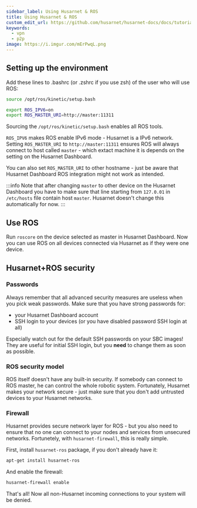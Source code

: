 ```yaml
---
sidebar_label: Using Husarnet & ROS
title: Using Husarnet & ROS
custom_edit_url: https://github.com/husarnet/husarnet-docs/docs/tutorial-ros1
keywords:
  - vpn
  - p2p
image: https://i.imgur.com/mErPwqL.png
---
```


## Setting up the environment

Add these lines to .bashrc (or .zshrc if you use zsh) of the user who will use ROS:

```bash
source /opt/ros/kinetic/setup.bash

export ROS_IPV6=on
export ROS_MASTER_URI=http://master:11311
```

Sourcing the `/opt/ros/kinetic/setup.bash` enables all ROS tools. 

`ROS_IPV6` makes ROS enable IPv6 mode - Husarnet is a IPv6 network. Setting `ROS_MASTER_URI` to `http://master:11311` ensures ROS will always connect to host called `master` - which extact machine it is depends on the setting on the Husarnet Dashboard.

You can also set `ROS_MASTER_URI` to other hostname - just be aware that Husarnet Dashboard ROS integration might not work as intended.

:::info
Note that after changing `master` to other device on the Husarnet Dashboard you have to make sure that line starting from `127.0.01` in `/etc/hosts` file  contain host `master`. Husarnet doesn't change this automatically for now.
:::

## Use ROS

Run `roscore` on the device selected as master in Husarnet Dashboard. Now you can use ROS on all devices connected via Husarnet as if they were one device.

## Husarnet+ROS security

### Passwords

Always remember that all advanced security measures are useless when you pick weak passwords. Make sure that you have strong passwords for:

- your Husarnet Dashboard account
- SSH login to your devices (or you have disabled password SSH login at all)

Especially watch out for the default SSH passwords on your SBC images! They are useful for initial SSH login, but you **need** to change them as soon as possible.

### ROS security model

ROS itself doesn't have any built-in security. If somebody can connect to ROS master, he can control the whole robotic system. Fortunately, Husarnet makes your network secure - just make sure that you don't add untrusted devices to your Husarnet networks.

### Firewall

Husarnet provides secure network layer for ROS - but you also need to ensure that no one can connect to your nodes and services from unsecured networks. Fortunetely, with `husarnet-firewall`, this is really simple.

First, install `husarnet-ros` package, if you don't already have it:

```bash
apt-get install husarnet-ros
```

And enable the firewall:

```bash
husarnet-firewall enable
```

That's all! Now all non-Husarnet incoming connections to your system will be denied.
